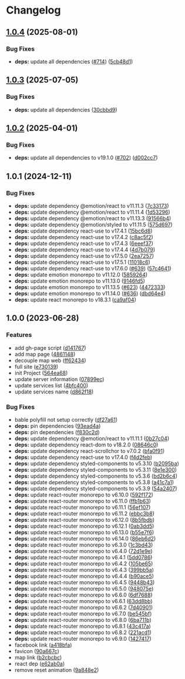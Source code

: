 # Changelog

## [1.0.4](https://github.com/The-Arkose/the-arkose-web/compare/v1.0.3...v1.0.4) (2025-08-01)


### Bug Fixes

* **deps:** update all dependencies ([#714](https://github.com/The-Arkose/the-arkose-web/issues/714)) ([5cb48d1](https://github.com/The-Arkose/the-arkose-web/commit/5cb48d1bc1ab733457ecc99e5ce33714adcc3d25))

## [1.0.3](https://github.com/The-Arkose/the-arkose-web/compare/v1.0.2...v1.0.3) (2025-07-05)


### Bug Fixes

* **deps:** update all dependencies ([30cbbd9](https://github.com/The-Arkose/the-arkose-web/commit/30cbbd921d2546c2f6084160eefeece2882376fd))

## [1.0.2](https://github.com/The-Arkose/the-arkose-web/compare/v1.0.1...v1.0.2) (2025-04-01)


### Bug Fixes

* **deps:** update all dependencies to v19.1.0 ([#702](https://github.com/The-Arkose/the-arkose-web/issues/702)) ([d002cc7](https://github.com/The-Arkose/the-arkose-web/commit/d002cc78a538c891d7a4d7aed8b4357d340f73db))

## 1.0.1 (2024-12-11)


### Bug Fixes

* **deps:** update dependency @emotion/react to v11.11.3 ([7c33173](https://github.com/The-Arkose/the-arkose-web/commit/7c33173d99bbe5bae17b72513d971a419eb58236))
* **deps:** update dependency @emotion/react to v11.11.4 ([1d53296](https://github.com/The-Arkose/the-arkose-web/commit/1d532968232fb736cff87fad77b869a2c85ff691))
* **deps:** update dependency @emotion/react to v11.13.3 ([91566b4](https://github.com/The-Arkose/the-arkose-web/commit/91566b41c093cfff30e90b7ce4480573708aea10))
* **deps:** update dependency @emotion/styled to v11.11.5 ([575d697](https://github.com/The-Arkose/the-arkose-web/commit/575d697d49db93370911c4a4e3beacd0ae1ce88e))
* **deps:** update dependency react-use to v17.4.1 ([15bc6d8](https://github.com/The-Arkose/the-arkose-web/commit/15bc6d82f8e76b1fb46d9c44d39791cc0245a5cf))
* **deps:** update dependency react-use to v17.4.2 ([c8ac5f2](https://github.com/The-Arkose/the-arkose-web/commit/c8ac5f2ba41a88d79ad38e57e76b7fee4f031f2a))
* **deps:** update dependency react-use to v17.4.3 ([6eeef37](https://github.com/The-Arkose/the-arkose-web/commit/6eeef37708839b36ff5e31ac8dba376d7bb840db))
* **deps:** update dependency react-use to v17.4.4 ([4d7b079](https://github.com/The-Arkose/the-arkose-web/commit/4d7b0795c07e02a3d5f9700cb091826f2a67613b))
* **deps:** update dependency react-use to v17.5.0 ([2ea7257](https://github.com/The-Arkose/the-arkose-web/commit/2ea7257fc74131f5a642007b4556f7c16a0db239))
* **deps:** update dependency react-use to v17.5.1 ([11018c6](https://github.com/The-Arkose/the-arkose-web/commit/11018c61c80cfa33fcdd6b34c140b30d632e61a3))
* **deps:** update dependency react-use to v17.6.0 ([#639](https://github.com/The-Arkose/the-arkose-web/issues/639)) ([57c4641](https://github.com/The-Arkose/the-arkose-web/commit/57c46416ffed45a8f7ca6dd57808d764718de835))
* **deps:** update emotion monorepo to v11.12.0 ([5859264](https://github.com/The-Arkose/the-arkose-web/commit/58592640b807b4ef7391969d7bda85653b4cb97a))
* **deps:** update emotion monorepo to v11.13.0 ([9146fd5](https://github.com/The-Arkose/the-arkose-web/commit/9146fd518b89b107bd8db3c024c3325bfa3d73c0))
* **deps:** update emotion monorepo to v11.13.5 ([#623](https://github.com/The-Arkose/the-arkose-web/issues/623)) ([4472333](https://github.com/The-Arkose/the-arkose-web/commit/447233334478af6135254fa2edf5686476af919a))
* **deps:** update emotion monorepo to v11.14.0 ([#636](https://github.com/The-Arkose/the-arkose-web/issues/636)) ([dbd64e4](https://github.com/The-Arkose/the-arkose-web/commit/dbd64e42b9402b2c2a35699a489fe3fe540d4584))
* **deps:** update react monorepo to v18.3.1 ([ca9af04](https://github.com/The-Arkose/the-arkose-web/commit/ca9af0433033f03b89970a8acf2607d0ecc7c970))

## 1.0.0 (2023-06-28)


### Features

* add gh-page script ([d141767](https://github.com/The-Arkose/the-arkose-web/commit/d1417670b29d61cdff3214336387aa106c0ccbef))
* add map page ([4861148](https://github.com/The-Arkose/the-arkose-web/commit/486114838cf68ef9aa316534739473f8ca2fc588))
* decouple map web ([ff62434](https://github.com/The-Arkose/the-arkose-web/commit/ff624343b02755ba740fd79240a496539cbc0e02))
* full site ([e730139](https://github.com/The-Arkose/the-arkose-web/commit/e7301390aa88b3f7dbe6898d7f00138f9dfb1930))
* init Project ([564ea68](https://github.com/The-Arkose/the-arkose-web/commit/564ea68a75d5db93af9f10c098119ada5c2709a3))
* update server information ([07899ec](https://github.com/The-Arkose/the-arkose-web/commit/07899ec8263bc11c17493f73bd53f2146ebe7a4c))
* update services list ([4bfc400](https://github.com/The-Arkose/the-arkose-web/commit/4bfc400f0e225a94522d9b633e7b7364c8acc3ef))
* update services name ([d862f18](https://github.com/The-Arkose/the-arkose-web/commit/d862f182fdddb4bece08096d8c1619918746ef20))


### Bug Fixes

* bable polyfill not setup correctly ([df27a61](https://github.com/The-Arkose/the-arkose-web/commit/df27a618ea377ffb6e2aa31466a573d51e1f0a09))
* **deps:** pin dependencies ([93ead4a](https://github.com/The-Arkose/the-arkose-web/commit/93ead4a5feacc5d4ba3335879fed0e12501c44d2))
* **deps:** pin dependencies ([f830c2d](https://github.com/The-Arkose/the-arkose-web/commit/f830c2d0f34387db90e0b0a9c4a5d290645736cd))
* **deps:** update dependency @emotion/react to v11.11.1 ([0b27c04](https://github.com/The-Arkose/the-arkose-web/commit/0b27c047a74687d4b4b7e815b04827914660877f))
* **deps:** update dependency react-dom to v18.2.0 ([08646c0](https://github.com/The-Arkose/the-arkose-web/commit/08646c0784c747739cd0eb9bf67009ff351c6a80))
* **deps:** update dependency react-scrollchor to v7.0.2 ([bfa0f91](https://github.com/The-Arkose/the-arkose-web/commit/bfa0f919849347a4585b291c3f77658823c7a4b9))
* **deps:** update dependency react-use to v17.4.0 ([f4d2feb](https://github.com/The-Arkose/the-arkose-web/commit/f4d2feb358a78f1d1f3a88c793114219452cf1a4))
* **deps:** update dependency styled-components to v5.3.10 ([b2095ba](https://github.com/The-Arkose/the-arkose-web/commit/b2095ba9e2d7473ca65d8516e7bec6bb316d22e1))
* **deps:** update dependency styled-components to v5.3.11 ([8e1e300](https://github.com/The-Arkose/the-arkose-web/commit/8e1e300bec945526e6ecbc704326e1c32beb5e78))
* **deps:** update dependency styled-components to v5.3.6 ([bd2b6c4](https://github.com/The-Arkose/the-arkose-web/commit/bd2b6c474a461cc1a640918f3aa332ad4b0aaba9))
* **deps:** update dependency styled-components to v5.3.8 ([a41c7a1](https://github.com/The-Arkose/the-arkose-web/commit/a41c7a106ecb0000bbb7c269257e9c8ee22746d3))
* **deps:** update dependency styled-components to v5.3.9 ([54a2407](https://github.com/The-Arkose/the-arkose-web/commit/54a24071d3d44166f51367b737a6fef4c57f6779))
* **deps:** update react-router monorepo to v6.10.0 ([592f172](https://github.com/The-Arkose/the-arkose-web/commit/592f1720bc146e816157f30bc5a98633f9ff4559))
* **deps:** update react-router monorepo to v6.11.0 ([ffb1b63](https://github.com/The-Arkose/the-arkose-web/commit/ffb1b63dc39d6bc0ca4721e39b60e802e26c361f))
* **deps:** update react-router monorepo to v6.11.1 ([56ef107](https://github.com/The-Arkose/the-arkose-web/commit/56ef107bc9f0607acbf25b90ac26bd96e8497433))
* **deps:** update react-router monorepo to v6.11.2 ([ebbc3b8](https://github.com/The-Arkose/the-arkose-web/commit/ebbc3b863873ee9e59ac59a959228ff8b4972fac))
* **deps:** update react-router monorepo to v6.12.0 ([8b5fbdb](https://github.com/The-Arkose/the-arkose-web/commit/8b5fbdb77edf5405c1a74f347d302453921ef31d))
* **deps:** update react-router monorepo to v6.12.1 ([0ab3dd5](https://github.com/The-Arkose/the-arkose-web/commit/0ab3dd5b06f136bdbf221f84e703a55e43cbd737))
* **deps:** update react-router monorepo to v6.13.0 ([b55e7f6](https://github.com/The-Arkose/the-arkose-web/commit/b55e7f6b60f27a87cde9a87c8f24aafffee5c18e))
* **deps:** update react-router monorepo to v6.14.0 ([86eb6d2](https://github.com/The-Arkose/the-arkose-web/commit/86eb6d2a4fec705d5cd529e48ae48d2bcd9c4802))
* **deps:** update react-router monorepo to v6.3.0 ([1c3bd43](https://github.com/The-Arkose/the-arkose-web/commit/1c3bd43d6b3f5cbbbd295e182b5d3d73fbf18282))
* **deps:** update react-router monorepo to v6.4.0 ([72d1e9e](https://github.com/The-Arkose/the-arkose-web/commit/72d1e9e198e1e6348b50f735403e277b5c4ebcbc))
* **deps:** update react-router monorepo to v6.4.1 ([5dd0786](https://github.com/The-Arkose/the-arkose-web/commit/5dd0786bca2f6fd94c765e025430c69b8ef6eccd))
* **deps:** update react-router monorepo to v6.4.2 ([105be65](https://github.com/The-Arkose/the-arkose-web/commit/105be659b36c323114e4526150d7025a9aa72db1))
* **deps:** update react-router monorepo to v6.4.3 ([399bb5a](https://github.com/The-Arkose/the-arkose-web/commit/399bb5a81e152debb295af1b5f26f83a46128b2e))
* **deps:** update react-router monorepo to v6.4.4 ([b90ace5](https://github.com/The-Arkose/the-arkose-web/commit/b90ace53cce1492bba3baeb69f852fb4a0f559d5))
* **deps:** update react-router monorepo to v6.4.5 ([9448b43](https://github.com/The-Arkose/the-arkose-web/commit/9448b4302a68a12e31c1dbb07ff2af2340367327))
* **deps:** update react-router monorepo to v6.5.0 ([948075e](https://github.com/The-Arkose/the-arkose-web/commit/948075e804eb0ed3f98426d3016fb618ab6fb37f))
* **deps:** update react-router monorepo to v6.6.0 ([6df7688](https://github.com/The-Arkose/the-arkose-web/commit/6df7688d631460df999e9fe8aeb60aec5f7bab89))
* **deps:** update react-router monorepo to v6.6.1 ([63dd8bb](https://github.com/The-Arkose/the-arkose-web/commit/63dd8bb42b5593ce2e1d57466059c5eb48301ea8))
* **deps:** update react-router monorepo to v6.6.2 ([7d40901](https://github.com/The-Arkose/the-arkose-web/commit/7d40901a517ff5aa2617f846c565cfdbc1d2c70e))
* **deps:** update react-router monorepo to v6.7.0 ([be545bf](https://github.com/The-Arkose/the-arkose-web/commit/be545bfe2037deb6740869112b4a8edb403a5713))
* **deps:** update react-router monorepo to v6.8.0 ([6ba711b](https://github.com/The-Arkose/the-arkose-web/commit/6ba711b09e1dcb0e24dd05276b98894ad02054c1))
* **deps:** update react-router monorepo to v6.8.1 ([43c417a](https://github.com/The-Arkose/the-arkose-web/commit/43c417ac25351b8ee85608bcabcdab18f82e4a90))
* **deps:** update react-router monorepo to v6.8.2 ([221acd1](https://github.com/The-Arkose/the-arkose-web/commit/221acd1eb5dd3749e581425509d87f75afcc1302))
* **deps:** update react-router monorepo to v6.9.0 ([1427417](https://github.com/The-Arkose/the-arkose-web/commit/1427417095f2908d5e45e611bf8263731f504ae1))
* facebook link ([a418bfa](https://github.com/The-Arkose/the-arkose-web/commit/a418bfa3386397fd5244453801896ac621d66d57))
* favicon ([90a667c](https://github.com/The-Arkose/the-arkose-web/commit/90a667c92938e6071729469274a38d4e4bdb08a9))
* map link ([b2cbcbc](https://github.com/The-Arkose/the-arkose-web/commit/b2cbcbc309e6a14675e49e24ab0a6525b4429e7d))
* react dep ([e62ab0a](https://github.com/The-Arkose/the-arkose-web/commit/e62ab0a21b4b28ba48fd010dc2d8c69ae3a8e542))
* remove reset animation ([9a848e2](https://github.com/The-Arkose/the-arkose-web/commit/9a848e22667ef331ec5748267818c502bff8fceb))
